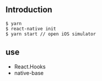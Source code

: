 ## Introduction
```shell
$ yarn
$ react-native init
$ yarn start // open iOS simulator
```

## use
- React.Hooks
- native-base

